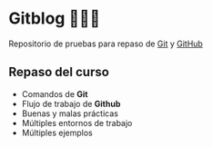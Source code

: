 # Gitblog 👨🏾‍💻
Repositorio de pruebas para repaso de [Git](https://git-scm.com/ "Git") y [GitHub](https://github.com/ "GitHub")

## Repaso del curso
* Comandos de **Git**
* Flujo de trabajo de **Github**
* Buenas y malas prácticas
* Múltiples entornos de trabajo
* Múltiples ejemplos
